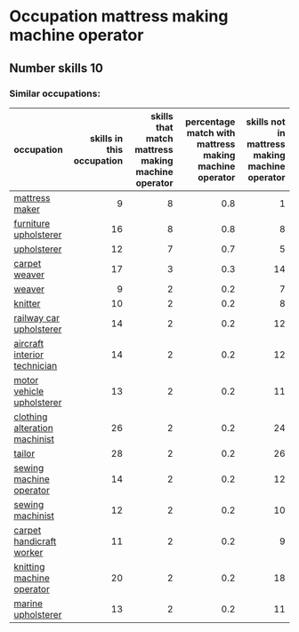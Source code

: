 # Occupation mattress making machine operator
## Number skills 10
### Similar occupations:
| occupation                                                        |   skills in this occupation |   skills that match mattress making machine operator |   percentage match with mattress making machine operator |   skills not in mattress making machine operator |
|:------------------------------------------------------------------|----------------------------:|-----------------------------------------------------:|---------------------------------------------------------:|-------------------------------------------------:|
| [mattress maker](mattress_maker.md)                               |                           9 |                                                    8 |                                                      0.8 |                                                1 |
| [furniture upholsterer](furniture_upholsterer.md)                 |                          16 |                                                    8 |                                                      0.8 |                                                8 |
| [upholsterer](upholsterer.md)                                     |                          12 |                                                    7 |                                                      0.7 |                                                5 |
| [carpet weaver](carpet_weaver.md)                                 |                          17 |                                                    3 |                                                      0.3 |                                               14 |
| [weaver](weaver.md)                                               |                           9 |                                                    2 |                                                      0.2 |                                                7 |
| [knitter](knitter.md)                                             |                          10 |                                                    2 |                                                      0.2 |                                                8 |
| [railway car upholsterer](railway_car_upholsterer.md)             |                          14 |                                                    2 |                                                      0.2 |                                               12 |
| [aircraft interior technician](aircraft_interior_technician.md)   |                          14 |                                                    2 |                                                      0.2 |                                               12 |
| [motor vehicle upholsterer](motor_vehicle_upholsterer.md)         |                          13 |                                                    2 |                                                      0.2 |                                               11 |
| [clothing alteration machinist](clothing_alteration_machinist.md) |                          26 |                                                    2 |                                                      0.2 |                                               24 |
| [tailor](tailor.md)                                               |                          28 |                                                    2 |                                                      0.2 |                                               26 |
| [sewing machine operator](sewing_machine_operator.md)             |                          14 |                                                    2 |                                                      0.2 |                                               12 |
| [sewing machinist](sewing_machinist.md)                           |                          12 |                                                    2 |                                                      0.2 |                                               10 |
| [carpet handicraft worker](carpet_handicraft_worker.md)           |                          11 |                                                    2 |                                                      0.2 |                                                9 |
| [knitting machine operator](knitting_machine_operator.md)         |                          20 |                                                    2 |                                                      0.2 |                                               18 |
| [marine upholsterer](marine_upholsterer.md)                       |                          13 |                                                    2 |                                                      0.2 |                                               11 |

